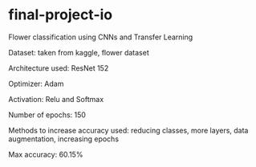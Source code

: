 # final-project-io
Flower classification using CNNs and Transfer Learning

Dataset: taken from kaggle, flower dataset

Architecture used: ResNet 152

Optimizer: Adam

Activation: Relu and Softmax

Number of epochs: 150

Methods to increase accuracy used: reducing classes, more layers, data augmentation, increasing epochs

Max accuracy: 60.15%

